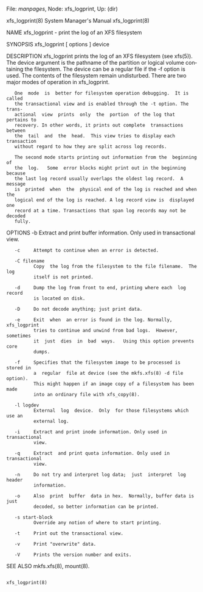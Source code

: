 File: *manpages*,  Node: xfs_logprint,  Up: (dir)

xfs_logprint(8)             System Manager's Manual            xfs_logprint(8)



NAME
       xfs_logprint - print the log of an XFS filesystem

SYNOPSIS
       xfs_logprint [ options ] device

DESCRIPTION
       xfs_logprint  prints  the  log  of an XFS filesystem (see xfs(5)).  The
       device argument is the pathname of the partition or logical volume con‐
       taining  the  filesystem.  The  device  can be a regular file if the -f
       option is used. The contents  of  the  filesystem  remain  undisturbed.
       There are two major modes of operation in xfs_logprint.

       One  mode  is  better for filesystem operation debugging.  It is called
       the transactional view and is enabled through the -t option. The trans‐
       actional  view  prints  only  the  portion  of the log that pertains to
       recovery. In other words, it prints out complete  transactions  between
       the  tail  and  the  head.  This view tries to display each transaction
       without regard to how they are split across log records.

       The second mode starts printing out information from the  beginning  of
       the  log.   Some  error blocks might print out in the beginning because
       the last log record usually overlaps the oldest log record.  A  message
       is  printed  when  the  physical end of the log is reached and when the
       logical end of the log is reached. A log record view is  displayed  one
       record at a time. Transactions that span log records may not be decoded
       fully.

OPTIONS
       -b     Extract and print buffer information. Only used in transactional
              view.

       -c     Attempt to continue when an error is detected.

       -C filename
              Copy  the log from the filesystem to the file filename.  The log
              itself is not printed.

       -d     Dump the log from front to end, printing where each  log  record
              is located on disk.

       -D     Do not decode anything; just print data.

       -e     Exit  when  an error is found in the log. Normally, xfs_logprint
              tries to continue and unwind from bad logs.  However,  sometimes
              it  just  dies  in  bad  ways.   Using this option prevents core
              dumps.

       -f     Specifies that the filesystem image to be processed is stored in
              a  regular  file at device (see the mkfs.xfs(8) -d file option).
              This might happen if an image copy of a filesystem has been made
              into an ordinary file with xfs_copy(8).

       -l logdev
              External  log  device.  Only  for those filesystems which use an
              external log.

       -i     Extract and print inode information. Only used in  transactional
              view.

       -q     Extract  and print quota information. Only used in transactional
              view.

       -n     Do not try and interpret log data;  just  interpret  log  header
              information.

       -o     Also  print  buffer  data in hex.  Normally, buffer data is just
              decoded, so better information can be printed.

       -s start-block
              Override any notion of where to start printing.

       -t     Print out the transactional view.

       -v     Print "overwrite" data.

       -V     Prints the version number and exits.

SEE ALSO
       mkfs.xfs(8), mount(8).



                                                               xfs_logprint(8)

